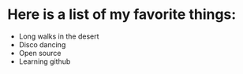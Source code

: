 # Here is a list of my favorite things:
- Long walks in the desert
- Disco dancing
- Open source
- Learning github
